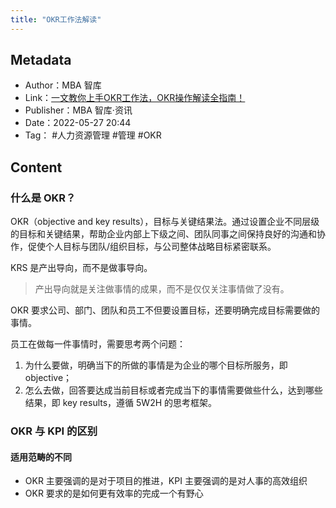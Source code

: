 ```yaml
---
title: "OKR工作法解读"
---
```

## Metadata
- Author：MBA 智库
- Link：[一文教你上手OKR工作法，OKR操作解读全指南！](https://news.mbalib.com/story/253610)
- Publisher：MBA 智库·资讯
- Date：2022-05-27 20:44
- Tag： #人力资源管理 #管理 #OKR
## Content
### 什么是 OKR？
OKR（objective and key results），目标与关键结果法。通过设置企业不同层级的目标和关键结果，帮助企业内部上下级之间、团队同事之间保持良好的沟通和协作，促使个人目标与团队/组织目标，与公司整体战略目标紧密联系。

KRS 是产出导向，而不是做事导向。
>产出导向就是关注做事情的成果，而不是仅仅关注事情做了没有。

OKR 要求公司、部门、团队和员工不但要设置目标，还要明确完成目标需要做的事情。

员工在做每一件事情时，需要思考两个问题：
1. 为什么要做，明确当下的所做的事情是为企业的哪个目标所服务，即 objective；
2. 怎么去做，回答要达成当前目标或者完成当下的事情需要做些什么，达到哪些结果，即 key results，遵循 5W2H 的思考框架。
### OKR 与 KPI 的区别
#### 适用范畴的不同
- OKR 主要强调的是对于项目的推进，KPI 主要强调的是对人事的高效组织
- OKR 要求的是如何更有效率的完成一个有野心